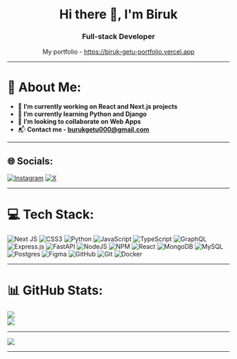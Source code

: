 <h1 align="center">Hi there 👋, I'm Biruk</h1>

<h3 align="center">Full-stack Developer</h3>

<p align="center">
  My portfolio - <a href="https://biruk-getu-portfolio.vercel.app" target="_blank">https://biruk-getu-portfolio.vercel.app</a>
</p>

---

# 💫 About Me:
- 🔭 **I’m currently working on React and Next.js projects**  
- 🌱 **I’m currently learning Python and Django**  
- 👯 **I’m looking to collaborate on Web Apps**  
- 📬 **Contact me - burukgetu000@gmail.com**  

---

## 🌐 Socials:
[![Instagram](https://img.shields.io/badge/Instagram-%23E4405F.svg?logo=Instagram&logoColor=white)](https://instagram.com/buruk.label) 
[![X](https://img.shields.io/badge/X-black.svg?logo=X&logoColor=white)](https://x.com/BurukG_label)  

---

# 💻 Tech Stack:
![Next JS](https://img.shields.io/badge/Next-black?style=for-the-badge&logo=next.js&logoColor=white) 
![CSS3](https://img.shields.io/badge/css3-%231572B6.svg?style=for-the-badge&logo=css3&logoColor=white) 
![Python](https://img.shields.io/badge/python-3670A0?style=for-the-badge&logo=python&logoColor=ffdd54) 
![JavaScript](https://img.shields.io/badge/javascript-%23323330.svg?style=for-the-badge&logo=javascript&logoColor=%23F7DF1E) 
![TypeScript](https://img.shields.io/badge/typescript-%23007ACC.svg?style=for-the-badge&logo=typescript&logoColor=white) 
![GraphQL](https://img.shields.io/badge/-GraphQL-E10098?style=for-the-badge&logo=graphql&logoColor=white) 
![Express.js](https://img.shields.io/badge/express.js-%23404d59.svg?style=for-the-badge&logo=express&logoColor=%2361DAFB) 
![FastAPI](https://img.shields.io/badge/FastAPI-005571?style=for-the-badge&logo=fastapi) 
![NodeJS](https://img.shields.io/badge/node.js-6DA55F?style=for-the-badge&logo=node.js&logoColor=white) 
![NPM](https://img.shields.io/badge/NPM-%23CB3837.svg?style=for-the-badge&logo=npm&logoColor=white) 
![React](https://img.shields.io/badge/react-%2320232a.svg?style=for-the-badge&logo=react&logoColor=%2361DAFB) 
![MongoDB](https://img.shields.io/badge/MongoDB-%234ea94b.svg?style=for-the-badge&logo=mongodb&logoColor=white) 
![MySQL](https://img.shields.io/badge/mysql-4479A1.svg?style=for-the-badge&logo=mysql&logoColor=white) 
![Postgres](https://img.shields.io/badge/postgres-%23316192.svg?style=for-the-badge&logo=postgresql&logoColor=white) 
![Figma](https://img.shields.io/badge/figma-%23F24E1E.svg?style=for-the-badge&logo=figma&logoColor=white) 
![GitHub](https://img.shields.io/badge/github-%23121011.svg?style=for-the-badge&logo=github&logoColor=white) 
![Git](https://img.shields.io/badge/git-%23F05033.svg?style=for-the-badge&logo=git&logoColor=white) 
![Docker](https://img.shields.io/badge/docker-%230db7ed.svg?style=for-the-badge&logo=docker&logoColor=white)

---

# 📊 GitHub Stats:
![](https://github-readme-stats.vercel.app/api/top-langs/?username=burukgetu&theme=light&hide_border=false&include_all_commits=false&count_private=false&layout=compact)  
![](https://github-readme-stats.vercel.app/api?username=burukgetu&theme=light&hide_border=false&include_all_commits=false&count_private=false)

---

[![](https://visitcount.itsvg.in/api?id=burukgetu&icon=0&color=0)](https://visitcount.itsvg.in)

---

<!-- Proudly created with GPRM ( https://gprm.itsvg.in ) -->
